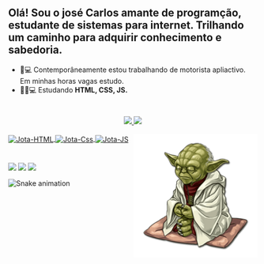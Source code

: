 ## Olá! Sou o josé Carlos amante de programção, estudante de sistemas para internet. Trilhando um caminho para adquirir conhecimento e sabedoria.


- 🚗💻 Contemporâneamente  estou  trabalhando de motorista apliactivo. Em minhas horas vagas estudo.
- 👨‍💻💻 Estudando <strong>HTML, CSS, JS.</strong>
#
#
<div align="center">
	
  <a href="https://github.com/Jota-C4rlos">
  <img height="170em" src="https://github-readme-stats.vercel.app/api?username=Jota-C4rlos&show_icons=true&theme=merko&include_all_commits=true&count_private=true"/>
  <img height="130em" src="https://github-readme-stats.vercel.app/api/top-langs/?username=Jota-C4rlos&layout=compact&langs_count=7&theme=chartreuse-dark"/>
</div>

<div style="display: inline_block"><br>
	
  <img align="center" alt="Jota-HTML" height="30" width="70" src="https://img.shields.io/badge/HTML5-E34F26?style=for-the-badge&logo=html5&logoColor=white">
  <img align="center" alt="Jota-Css" height="30" width="70" src="https://img.shields.io/badge/CSS3-1572B6?style=for-the-badge&logo=css3&logoColor=white">
  <img align="center" alt="Jota-JS" height="30" width="70" src="https://img.shields.io/badge/JavaScript-F7DF1E?style=for-the-badge&logo=javascript&logoColor=black">
  <img align="right" alt="Jota-Pic" height="250" style="border_adius:100px;" src="Imagem/pngwing.com.png">
</div>

#

<div> 
	<a href = "mailto:jose.c4rlos.junior@hotmail.com"><img src="https://img.shields.io/badge/-Gmail-%23333?style=for-the-badge&logo=gmail&logoColor=white" target="_blank"></a>
	<a href="www.linkedin.com/in/josécarlosdias" target="_blank"><img src="https://img.shields.io/badge/-LinkedIn-%230077B5?style=for-the-badge&logo=linkedin&logoColor=white" target="_blank"></a> 
  <a href="https://www.instagram.com/jota_krlos_junior/" target="_blank"><img src="https://img.shields.io/badge/Instagram-E4405F?style=for-the-badge&logo=instagram&logoColor=white" target="_blank"></a>
   
 
  ![Snake animation](https://github.com/Jota-C4rlos/Jota-C4rlos/blob/output/github-contribution-grid-snake.svg)
 
</div>

